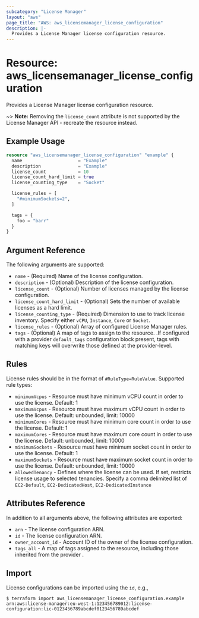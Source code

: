 ```yaml
---
subcategory: "License Manager"
layout: "aws"
page_title: "AWS: aws_licensemanager_license_configuration"
description: |-
  Provides a License Manager license configuration resource.
---
```


# Resource: aws_licensemanager_license_configuration

Provides a License Manager license configuration resource.

~> **Note:** Removing the `license_count` attribute is not supported by the License Manager API - recreate the resource instead.

## Example Usage

```terraform
resource "aws_licensemanager_license_configuration" "example" {
  name                     = "Example"
  description              = "Example"
  license_count            = 10
  license_count_hard_limit = true
  license_counting_type    = "Socket"

  license_rules = [
    "#minimumSockets=2",
  ]

  tags = {
    foo = "barr"
  }
}
```

## Argument Reference

The following arguments are supported:

* `name` - (Required) Name of the license configuration.
* `description` - (Optional) Description of the license configuration.
* `license_count` - (Optional) Number of licenses managed by the license configuration.
* `license_count_hard_limit` - (Optional) Sets the number of available licenses as a hard limit.
* `license_counting_type` - (Required) Dimension to use to track license inventory. Specify either `vCPU`, `Instance`, `Core` or `Socket`.
* `license_rules` - (Optional) Array of configured License Manager rules.
* `tags` - (Optional) A map of tags to assign to the resource. .If configured with a provider `default_tags` configuration block present, tags with matching keys will overwrite those defined at the provider-level.

## Rules

License rules should be in the format of `#RuleType=RuleValue`. Supported rule types:

* `minimumVcpus` - Resource must have minimum vCPU count in order to use the license. Default: 1
* `maximumVcpus` - Resource must have maximum vCPU count in order to use the license. Default: unbounded, limit: 10000
* `minimumCores` - Resource must have minimum core count in order to use the license. Default: 1
* `maximumCores` - Resource must have maximum core count in order to use the license. Default: unbounded, limit: 10000
* `minimumSockets` - Resource must have minimum socket count in order to use the license. Default: 1
* `maximumSockets` - Resource must have maximum socket count in order to use the license. Default: unbounded, limit: 10000
* `allowedTenancy` - Defines where the license can be used. If set, restricts license usage to selected tenancies. Specify a comma delimited list of `EC2-Default`, `EC2-DedicatedHost`, `EC2-DedicatedInstance`

## Attributes Reference

In addition to all arguments above, the following attributes are exported:

* `arn` - The license configuration ARN.
* `id` - The license configuration ARN.
* `owner_account_id` - Account ID of the owner of the license configuration.
* `tags_all` - A map of tags assigned to the resource, including those inherited from the provider .

## Import

License configurations can be imported using the `id`, e.g.,

```
$ terraform import aws_licensemanager_license_configuration.example arn:aws:license-manager:eu-west-1:123456789012:license-configuration:lic-0123456789abcdef0123456789abcdef
```

